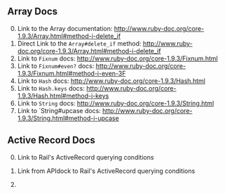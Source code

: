 ## Array Docs

0) Link to the Array documentation:
http://www.ruby-doc.org/core-1.9.3/Array.html#method-i-delete_if
1) Direct Link to the `Array#delete_if` method:
http://www.ruby-doc.org/core-1.9.3/Array.html#method-i-delete_if
2) Link to `Fixnum` docs:
http://www.ruby-doc.org/core-1.9.3/Fixnum.html
3) Link to `Fixnum#even?` docs:
http://www.ruby-doc.org/core-1.9.3/Fixnum.html#method-i-even-3F
4) Link to `Hash` docs:
http://www.ruby-doc.org/core-1.9.3/Hash.html
5) Link to `Hash.keys` docs:
http://www.ruby-doc.org/core-1.9.3/Hash.html#method-i-keys
6) Link to `String` docs:
http://www.ruby-doc.org/core-1.9.3/String.html
7) Link to `String#upcase docs:
http://www.ruby-doc.org/core-1.9.3/String.html#method-i-upcase
## Active Record Docs


0) Link to Rail's ActiveRecord querying conditions 

1) Link from APIdock to Rail's ActiveRecord querying conditions  

2) 
